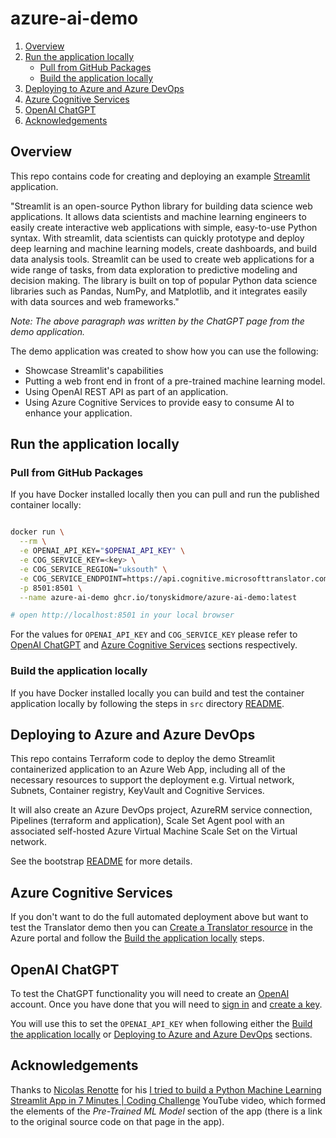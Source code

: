# azure-ai-demo

1. [Overview](#overview)
2. [Run the application locally](#run-the-application-locally)
   * [Pull from GitHub Packages](#pull-from-github-packages)
   * [Build the application locally](#build-the-application-locally)
3. [Deploying to Azure and Azure DevOps](#deploying-to-azure-and-azure-devops)
4. [Azure Cognitive Services](#azure-cognitive-services)
5. [OpenAI ChatGPT](#openai-chatgpt)
6. [Acknowledgements](#acknowledgements)

## Overview

This repo contains code for creating and deploying an example [Streamlit](https://streamlit.io/) application.  

"Streamlit is an open-source Python library for building data science web applications. It allows data scientists and machine learning engineers to easily create interactive web applications with simple, easy-to-use Python syntax. With streamlit, data scientists can quickly prototype and deploy deep learning and machine learning models, create dashboards, and build data analysis tools. Streamlit can be used to create web applications for a wide range of tasks, from data exploration to predictive modeling and decision making. The library is built on top of popular Python data science libraries such as Pandas, NumPy, and Matplotlib, and it integrates easily with data sources and web frameworks."  

_Note: The above paragraph was written by the ChatGPT page from the demo application._  

The demo application was created to show how you can use the following:

* Showcase Streamlit's capabilities
* Putting a web front end in front of a pre-trained machine learning model.
* Using OpenAI REST API as part of an application.
* Using Azure Cognitive Services to provide easy to consume AI to enhance your application.

## Run the application locally

### Pull from GitHub Packages

If you have Docker installed locally then you can pull and run the published container locally:

````bash

docker run \
  --rm \
  -e OPENAI_API_KEY="$OPENAI_API_KEY" \
  -e COG_SERVICE_KEY=<key> \
  -e COG_SERVICE_REGION="uksouth" \
  -e COG_SERVICE_ENDPOINT=https://api.cognitive.microsofttranslator.com \
  -p 8501:8501 \
  --name azure-ai-demo ghcr.io/tonyskidmore/azure-ai-demo:latest

# open http://localhost:8501 in your local browser

````
For the values for `OPENAI_API_KEY` and `COG_SERVICE_KEY` please refer to [OpenAI ChatGPT](#openai-chatgpt) and [Azure Cognitive Services](#azure-cognitive-services) sections respectively.

### Build the application locally

If you have Docker installed locally you can build and test the container application locally by following the steps in `src` directory [README](https://github.com/tonyskidmore/azure-ai-demo/blob/main/src/README.md).


## Deploying to Azure and Azure DevOps

This repo contains Terraform code to deploy the demo Streamlit containerized application to an Azure Web App, including all of the necessary resources to support the deployment e.g. Virtual network, Subnets, Container registry, KeyVault and Cognitive Services.  

It will also create an Azure DevOps project, AzureRM service connection, Pipelines (terraform and application), Scale Set Agent pool with an associated self-hosted Azure Virtual Machine Scale Set on the Virtual network.  

See the bootstrap [README](https://github.com/tonyskidmore/azure-ai-demo/blob/main/bootstrap/README.md) for more details.  


## Azure Cognitive Services

If you don't want to do the full automated deployment above but want to test the Translator demo then you can [Create a Translator resource](https://learn.microsoft.com/en-us/azure/cognitive-services/Translator/create-translator-resource) in the Azure portal and follow the [Build the application locally](#build-the-application-locally) steps.

## OpenAI ChatGPT

To test the ChatGPT functionality you will need to create an [OpenAI](https://beta.openai.com/signup) account.  Once you have done that you will need to [sign in](https://platform.openai.com/account) and [create a key](https://platform.openai.com/account/api-keys).  

You will use this to set the `OPENAI_API_KEY` when following either the [Build the application locally](#build-the-application-locally) or [Deploying to Azure and Azure DevOps](#deploying-to-azure-and-azure-devops) sections.

## Acknowledgements

Thanks to [Nicolas Renotte](https://github.com/nicknochnack) for his [I tried to build a Python Machine Learning Streamlit App in 7 Minutes | Coding Challenge](https://www.youtube.com/watch?v=Ebb4gUI2IpQ) YouTube video, which formed the elements of the *Pre-Trained ML Model* section of the app (there is a link to the original source code on that page in the app).
